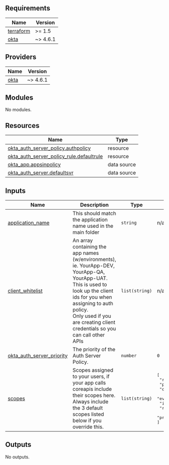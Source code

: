 ## Requirements

| Name | Version |
|------|---------|
| <a name="requirement_terraform"></a> [terraform](#requirement\_terraform) | >= 1.5 |
| <a name="requirement_okta"></a> [okta](#requirement\_okta) | ~> 4.6.1 |

## Providers

| Name | Version |
|------|---------|
| <a name="provider_okta"></a> [okta](#provider\_okta) | ~> 4.6.1 |

## Modules

No modules.

## Resources

| Name | Type |
|------|------|
| [okta_auth_server_policy.authpolicy](https://registry.terraform.io/providers/okta/okta/latest/docs/resources/auth_server_policy) | resource |
| [okta_auth_server_policy_rule.defaultrule](https://registry.terraform.io/providers/okta/okta/latest/docs/resources/auth_server_policy_rule) | resource |
| [okta_app.appsinpolicy](https://registry.terraform.io/providers/okta/okta/latest/docs/data-sources/app) | data source |
| [okta_auth_server.defaultsvr](https://registry.terraform.io/providers/okta/okta/latest/docs/data-sources/auth_server) | data source |

## Inputs

| Name | Description | Type | Default | Required |
|------|-------------|------|---------|:--------:|
| <a name="input_application_name"></a> [application\_name](#input\_application\_name) | This should match the application name used in the main folder | `string` | n/a | yes |
| <a name="input_client_whitelist"></a> [client\_whitelist](#input\_client\_whitelist) | An array containing the app names (w/environments), ie. YourApp-DEV, YourApp-QA, YourApp-UAT.<br>This is used to look up the client ids for you when assigning to auth policy.<br>Only used if you are creating client credentials so you can call other APIs | `list(string)` | n/a | yes |
| <a name="input_okta_auth_server_priority"></a> [okta\_auth\_server\_priority](#input\_okta\_auth\_server\_priority) | The priority of the Auth Server Policy. | `number` | `0` | no |
| <a name="input_scopes"></a> [scopes](#input\_scopes) | Scopes assigned to your users, if your app calls coreapis include their scopes here.<br>Always include the 3 default scopes listed below if you override this. | `list(string)` | <pre>[<br>  "roles",<br>  "profile",<br>  "openapi",<br>  "evaluationapi",<br>  "inventoryapi",<br>  "rcmapi",<br>  "providerpayapi"<br>]</pre> | no |

## Outputs

No outputs.
